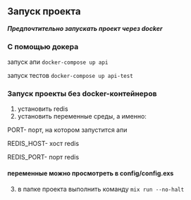 ## Запуск проекта

***Предпочтительно запускать проект через docker***

### С помощью докера

запуск апи ```docker-compose up api```

запуск тестов ```docker-compose up api-test```

### Запуск проекты без docker-контейнеров

1. установить redis
2. установить переменные среды, а именно:

  PORT- порт, на котором запустится апи

  REDIS_HOST- хост redis

  REDIS_PORT- порт redis

#### переменные можно просмотреть в config/config.exs

3. в папке проекта выполнить команду ```mix run --no-halt```
